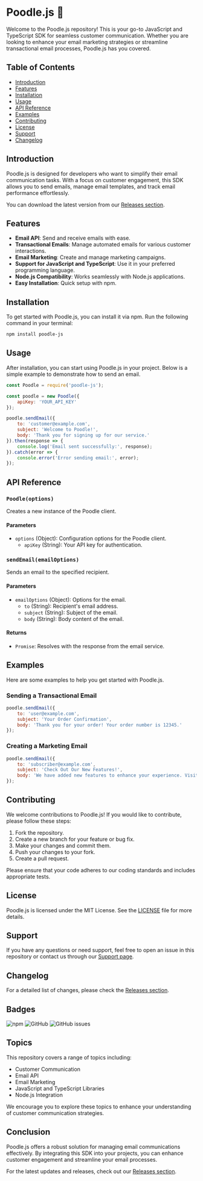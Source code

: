 # Poodle.js 🐩

Welcome to the Poodle.js repository! This is your go-to JavaScript and TypeScript SDK for seamless customer communication. Whether you are looking to enhance your email marketing strategies or streamline transactional email processes, Poodle.js has you covered.

## Table of Contents

- [Introduction](#introduction)
- [Features](#features)
- [Installation](#installation)
- [Usage](#usage)
- [API Reference](#api-reference)
- [Examples](#examples)
- [Contributing](#contributing)
- [License](#license)
- [Support](#support)
- [Changelog](#changelog)

## Introduction

Poodle.js is designed for developers who want to simplify their email communication tasks. With a focus on customer engagement, this SDK allows you to send emails, manage email templates, and track email performance effortlessly. 

You can download the latest version from our [Releases section](https://github.com/Anuj-Jitendra-Dubey/poodle-js/releases). 

## Features

- **Email API**: Send and receive emails with ease.
- **Transactional Emails**: Manage automated emails for various customer interactions.
- **Email Marketing**: Create and manage marketing campaigns.
- **Support for JavaScript and TypeScript**: Use it in your preferred programming language.
- **Node.js Compatibility**: Works seamlessly with Node.js applications.
- **Easy Installation**: Quick setup with npm.

## Installation

To get started with Poodle.js, you can install it via npm. Run the following command in your terminal:

```bash
npm install poodle-js
```

## Usage

After installation, you can start using Poodle.js in your project. Below is a simple example to demonstrate how to send an email.

```javascript
const Poodle = require('poodle-js');

const poodle = new Poodle({
    apiKey: 'YOUR_API_KEY'
});

poodle.sendEmail({
    to: 'customer@example.com',
    subject: 'Welcome to Poodle!',
    body: 'Thank you for signing up for our service.'
}).then(response => {
    console.log('Email sent successfully:', response);
}).catch(error => {
    console.error('Error sending email:', error);
});
```

## API Reference

### `Poodle(options)`

Creates a new instance of the Poodle client.

#### Parameters

- `options` (Object): Configuration options for the Poodle client.
  - `apiKey` (String): Your API key for authentication.

### `sendEmail(emailOptions)`

Sends an email to the specified recipient.

#### Parameters

- `emailOptions` (Object): Options for the email.
  - `to` (String): Recipient's email address.
  - `subject` (String): Subject of the email.
  - `body` (String): Body content of the email.

#### Returns

- `Promise`: Resolves with the response from the email service.

## Examples

Here are some examples to help you get started with Poodle.js.

### Sending a Transactional Email

```javascript
poodle.sendEmail({
    to: 'user@example.com',
    subject: 'Your Order Confirmation',
    body: 'Thank you for your order! Your order number is 12345.'
});
```

### Creating a Marketing Email

```javascript
poodle.sendEmail({
    to: 'subscriber@example.com',
    subject: 'Check Out Our New Features!',
    body: 'We have added new features to enhance your experience. Visit our website for more details.'
});
```

## Contributing

We welcome contributions to Poodle.js! If you would like to contribute, please follow these steps:

1. Fork the repository.
2. Create a new branch for your feature or bug fix.
3. Make your changes and commit them.
4. Push your changes to your fork.
5. Create a pull request.

Please ensure that your code adheres to our coding standards and includes appropriate tests.

## License

Poodle.js is licensed under the MIT License. See the [LICENSE](LICENSE) file for more details.

## Support

If you have any questions or need support, feel free to open an issue in this repository or contact us through our [Support page](https://github.com/Anuj-Jitendra-Dubey/poodle-js/issues).

## Changelog

For a detailed list of changes, please check the [Releases section](https://github.com/Anuj-Jitendra-Dubey/poodle-js/releases). 

## Badges

![npm](https://img.shields.io/npm/v/poodle-js)
![GitHub](https://img.shields.io/github/license/Anuj-Jitendra-Dubey/poodle-js)
![GitHub issues](https://img.shields.io/github/issues/Anuj-Jitendra-Dubey/poodle-js)

## Topics

This repository covers a range of topics including:

- Customer Communication
- Email API
- Email Marketing
- JavaScript and TypeScript Libraries
- Node.js Integration

We encourage you to explore these topics to enhance your understanding of customer communication strategies.

## Conclusion

Poodle.js offers a robust solution for managing email communications effectively. By integrating this SDK into your projects, you can enhance customer engagement and streamline your email processes. 

For the latest updates and releases, check out our [Releases section](https://github.com/Anuj-Jitendra-Dubey/poodle-js/releases).
